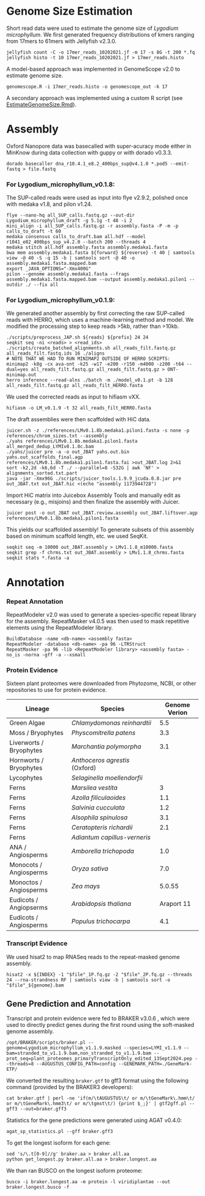 # Genome Size Estimation 

Short read data were used to estimate the genome size of <i>Lygodium microphyllum</i>. We first generated frequency distributions of kmers ranging from 17mers to 61mers with Jellyfish v2.3.0. 
```
jellyfish count -C -o 17mer_reads_10202021.jf -m 17 -s 8G -t 200 *.fq 
jellyfish histo -t 10 17mer_reads_10202021.jf > 17mer_reads.histo
```
A model-based approach was implemented in GenomeScope v2.0 to estimate genome size. 
```
genomescope.R -i 17mer_reads.histo -o genomescope_out -k 17
```
A secondary approach was implemented using a custom R script (see [EstimateGenomeSize.Rmd](https://github.com/jessiepelosi/LygodiumGenome/blob/main/assembly_annotation/EstimateGenomeSize.Rmd)). 

# Assembly 

Oxford Nanopore data was basecalled with super-acuracy mode either in MinKnow during data collection with guppy or with dorado v0.3.3.

```
dorado basecaller dna_r10.4.1_e8.2_400bps_sup@v4.1.0 *.pod5 --emit-fastq > file.fastq
```
### For Lygodium_microphyllum_v0.1.8: 
The SUP-called reads were used as input into flye v2.9.2, polished once with medaka v1.8, and pilon v1.24. 
```
flye --nano-hq all_SUP_calls.fastq.gz --out-dir Lygodium_microphyllum_draft -g 5.1g -t 48 -i 2
mini_align -i all_SUP_calls.fastq.gz -r assembly.fasta -P -m -p calls_to_draft -t 60
medaka consensus calls_to_draft.bam all.hdf --model r1041_e82_400bps_sup_v4.2.0 --batch 200 --threads 4
medaka stitch all.hdf assembly.fasta assembly.medaka1.fasta
bwa mem assembly.medaka1.fasta ${forward} ${reverse} -t 40 | samtools view -@ 40 -S -q 15 -b | samtools sort -@ 40 -o assembly.medaka1.fasta.mapped.bam
export _JAVA_OPTIONS="-Xmx400G"
pilon --genome assembly.medaka1.fasta --frags assembly.medaka1.fasta.mapped.bam --output assembly.medaka1.pilon1 --outdir ./ --fix all
```

### For Lygodium_microphyllum_v0.1.9:
We generated another assembly by first correcting the raw SUP-called reads with HERRO, which uses a machine-learning method and model. We modified the processing step to keep reads >5kb, rather than >10kb. 

```
./scripts/preprocess_JAP.sh ${reads} ${prefix} 24 24
seqkit seq -ni <reads> > <read_ids>
./scripts/create_batched_alignments.sh all_reads_filt.fastq.gz all_reads_filt.fastq.ids 16 ./aligns
# NOTE THAT WE HAD TO RUN MINIMAP2 OUTSIDE OF HERRO SCRIPTS:
minimap2 -k8g -cx ava-ont -k25 -w17 -e200 -r150 -m4000 -z200 -t64 --dual=yes all_reads_filt.fastq.gz all_reads_filt.fastq.gz > ONT-minimap.out
herro inference --read-alns ./batch -m ./model_v0.1.pt -b 128 all_reads_filt.fastq.gz all_reads_filt_HERRO.fasta
```

We used the corrected reads as input to hifiasm vXX. 
```
hifiasm -o LM_v0.1.9 -t 32 all_reads_filt_HERRO.fasta
```

The draft assemblies were then scaffolded with HiC data. 
```
juicer.sh -z ./references/LMv0.1.8b.medaka1.pilon1.fasta -s none -p references/chrom_sizes.txt --assembly
./yahs references/LMv0.1.8b.medaka1.pilon1.fasta all_merged_dedup_LYMIv0.1.8c.bam
./yahs/juicer pre -a -o out_JBAT yahs.out.bin yahs.out_scaffolds_final.agp references/LMv0.1.8b.medaka1.pilon1.fasta.fai >out_JBAT.log 2>&1
sort -k2,2d -k6,6d -T ./ --parallel=8 -S32G | awk 'NF' > alignments_sorted.txt.part
java -jar -Xmx96G ./scripts/juicer_tools.1.9.9_jcuda.0.8.jar pre out_JBAT.txt out_JBAT.hic <(echo "assembly 1173944728")
```
Import HiC matrix into Juicebox Assembly Tools and manually edit as necessary (e.g., misjoins) and then finalize the assembly with Juicer. 
```
juicer post -o out_JBAT out_JBAT.review.assembly out_JBAT.liftover.agp references/LMv0.1.8b.medaka1.pilon1.fasta
```
This yields our scaffolded assembly! To generate subsets of this assembly based on minimum scaffold length, etc. we used SeqKit. 
```
seqkit seq -m 10000 out_JBAT.assembly > LMv1.1.8_m10000.fasta
seqkit grep -f chrms.txt out_JBAT.assembly > LMv1.1.8_chrms.fasta
seqkit stats *.fasta -a
```

# Annotation

### Repeat Annotation

RepeatModeler v2.0 was used to generate a species-specific repeat library for the assembly. RepeatMasker v4.0.5 was then used to mask repetitive elements using the RepeatModeler library. 

```
BuildDatabase -name <db-name> <assembly fasta>
RepeatModeler -database <db-name> -pa 96 -LTRStruct
RepeatMasker -pa 96 -lib <RepeatModeler library> <assembly fasta> -no_is -norna -gff -a --xsmall
```

### Protein Evidence 
Sixteen plant proteomes were downloaded from Phytozome, NCBI, or other repositories to use for protein evidence. 

| Lineage                 | Species                            | Genome Verion |
| ------------------------| ---------------------------------- |---------------
| Green Algae             |<i>Chlamydomonas reinhardtii </i>   | 5.5           |
| Moss / Bryophytes       |<i> Physcomitrella patens</i>       | 3.3           |
| Liverworts / Bryophytes |<i>Marchantia polymorpha</i>        | 3.1           |
| Hornworts / Bryophytes  |<i>Anthoceros agrestis</i> (Oxford) |               |
| Lycophytes              |<i>Selaginella moellendorfii</i>    |               |
| Ferns                   |<i>Marsilea vestita</i>             | 3             |
| Ferns                   |<i>Azolla filiculaoides</i>         | 1.1           |
| Ferns                   |<i>Salvinia cucculata</i>           | 1.2           |
| Ferns                   |<i>Alsophila spinulosa</i>          | 3.1           |
| Ferns                   |<i>Ceratopteris richardii           | 2.1           |
| Ferns                   |<i>Adiantum capillus-verneris       |               |
| ANA / Angiosperms       |<i>Amborella trichopoda             | 1.0           |
| Monocots / Angiosperms  |<i>Oryza sativa</i>                 | 7.0           |
| Monoctos / Angiosperms  |<i>Zea mays</i>                     | 5.0.55        |
| Eudicots / Angiopserms  |<i>Arabidopsis thaliana</i>         | Araport 11    |
| Eudicots / Angiosperms  |<i>Populus trichocarpa</i>          | 4.1           |

### Transcript Evidence 

We used hisat2 to map RNASeq reads to the repeat-masked genome assembly. 
```
hisat2 -x ${INDEX} -1 "$file"_1P.fq.gz -2 "$file"_2P.fq.gz --threads 24 --rna-strandness RF | samtools view -b | samtools sort -o "$file"_${genome}.bam
```

## Gene Prediction and Annotation 

Transcript and protein evidence were fed to BRAKER v3.0.6 , which were used to directly predict genes during the first round using the soft-masked genome assembly.
```
/opt/BRAKER/scripts/braker.pl --genome=Lygodium_microphyllum_v1.1.9.masked --species=LYMI_v1.1.9 --bam=stranded_to_v1.1.9.bam,non_stranded_to_v1.1.9.bam --prot_seq=plant_proteomes_primaryTranscriptOnly_edited_13Sept2024.pep --threads=8 --AUGUSTUS_CONFIG_PATH=config --GENEMARK_PATH=./GeneMark-ETP/
```
We converted the resulting `braker.gtf` to gff3 format using the following command (provided by the BRAKER3 developers): 
```
cat braker.gtf | perl -ne 'if(m/\tAUGUSTUS\t/ or m/\tGeneMark\.hmm\t/ or m/\tGeneMark\.hmm3\t/ or m/\tgmst\t/) {print $_;}' | gtf2gff.pl --gff3 --out=braker.gff3
```
Statistics for the gene predictions were generated using AGAT v0.4.0: 
```
agat_sp_statistics.pl --gff braker.gff3
```
To get the longest isoform for each gene: 
```
sed 's/\.t[0-9]//g' braker.aa > braker.all.aa
python get_longest.py braker.all.aa > braker.longest.aa
```
We than ran BUSCO on the longest isoform proteome: 
```
busco -i braker.longest.aa -m protein -l viridiplantae --out braker.longest.busco -f
```

